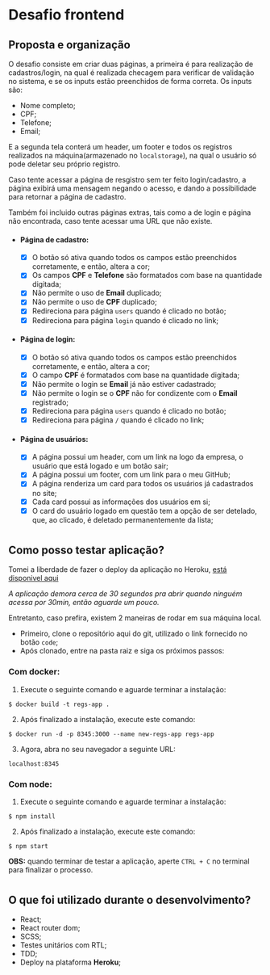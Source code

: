 # Desafio frontend

## Proposta e organização
O desafio consiste em criar duas páginas, a primeira é para realização de cadastros/login, na qual é realizada checagem para verificar de validação no sistema, e se os inputs estão preenchidos de forma correta. Os inputs são:
- Nome completo;
- CPF;
- Telefone;
- Email;

E a segunda tela conterá um header, um footer e todos os registros realizados na máquina(armazenado no `localstorage`), na qual o usuário só pode deletar seu próprio registro.

Caso tente acessar a página de resgistro sem ter feito login/cadastro, a página exibirá uma mensagem negando o acesso, e dando a possibilidade para retornar a página de cadastro.

Também foi incluido outras páginas extras, tais como a de login e página não encontrada, caso tente acessar uma URL que não existe.

- #### Página de cadastro:
  - [x] O botão só ativa quando todos os campos estão preenchidos corretamente, e então, altera a cor;
  - [x] Os campos **CPF** e **Telefone** são formatados com base na quantidade digitada;
  - [x] Não permite o uso de **Email** duplicado;
  - [x] Não permite o uso de **CPF** duplicado;
  - [x] Redireciona para página `users` quando é clicado no botão;
  - [x] Redireciona para página `login` quando é clicado no link;

- #### Página de login:
  - [x] O botão só ativa quando todos os campos estão preenchidos corretamente, e então, altera a cor;
  - [x] O campo **CPF** é formatados com base na quantidade digitada;
  - [x] Não permite o login se **Email** já não estiver cadastrado;
  - [x] Não permite o login se o **CPF** não for condizente com o **Email** registrado;
  - [x] Redireciona para página `users` quando é clicado no botão;
  - [x] Redireciona para página `/` quando é clicado no link;
- #### Página de usuários:
  - [x] A página possui um header, com um link na logo da empresa, o usuário que está logado e um botão sair;
  - [x] A página possui um footer, com um link para o meu GitHub;
  - [x] A página renderiza um card para todos os usuários já cadastrados no site;
  - [x] Cada card possui as informações dos usuários em si;
  - [x] O card do usuário logado em questão tem a opção de ser detelado, que, ao clicado, é deletado permanentemente da lista;

#

## Como posso testar aplicação?
Tomei a liberdade de fazer o deploy da aplicação no Heroku, [está disponivel aqui](https://pablo-challenge-lean.herokuapp.com/)

*A aplicação demora cerca de 30 segundos pra abrir quando ninguém acessa por 30min, então aguarde um pouco.*

Entretanto, caso prefira, existem 2 maneiras de rodar em sua máquina local.
- Primeiro, clone o repositório aqui do git, utilizado o link fornecido no botão `code`;
- Após clonado, entre na pasta raiz e siga os próximos passos:

### **Com docker:**

1. Execute o seguinte comando e aguarde terminar a instalação:
  
```
$ docker build -t regs-app .
```

2. Após finalizado a instalação, execute este comando:
  
```
$ docker run -d -p 8345:3000 --name new-regs-app regs-app
```

3. Agora, abra no seu navegador a seguinte URL:

```
localhost:8345
```

### **Com node:**
1. Execute o seguinte comando e aguarde terminar a instalação:

```
$ npm install
```

2. Após finalizado a instalação, execute este comando:

```
$ npm start
```

**OBS:** quando terminar de testar a aplicação, aperte `CTRL + C` no terminal para finalizar o processo.

#

## O que foi utilizado durante o desenvolvimento?
- React;
- React router dom;
- SCSS;
- Testes unitários com RTL;
- TDD;
- Deploy na plataforma **Heroku**;